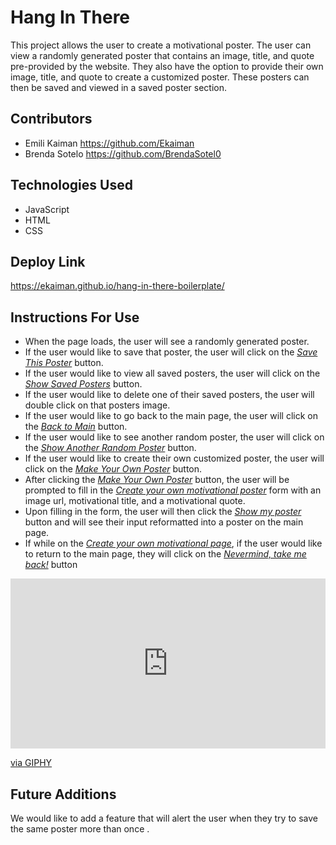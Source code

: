 # Hang In There

This project allows the user to create a motivational poster. The user can view
a randomly generated poster that contains an image, title, and quote
pre-provided by the website. They also have the option to provide their own
image, title, and quote to create a customized poster. These posters can then be
saved and viewed in a saved poster section.

## Contributors
- Emili Kaiman https://github.com/Ekaiman
- Brenda Sotelo https://github.com/BrendaSotel0

## Technologies Used
- JavaScript
- HTML
- CSS

## Deploy Link
https://ekaiman.github.io/hang-in-there-boilerplate/

## Instructions For Use
- When the page loads, the user will see a randomly generated poster.
- If the user would like to save that poster, the user will click on the <u>*Save This Poster*</u> button.
- If the user would like to view all saved posters, the user will click on the <u>*Show Saved Posters*</u> button.
- If the user would like to delete one of their saved posters, the user will double click on that posters image.
- If the user would like to go back to the main page, the user will click on the
 <u>*Back to Main*</u> button.
- If the user would like to see another random poster, the user will click on the <u>*Show Another Random Poster*</u> button.
- If the user would like to create their own customized poster, the user will click on the <u>*Make Your Own Poster*</u> button.
- After clicking the <u>*Make Your Own Poster*</u> button, the user will be prompted to fill in the <u>*Create your own motivational poster*</u> form with an image url, motivational title, and a motivational quote.
- Upon filling in the form, the user will then click the <u>*Show my poster*</u> button and will see their input reformatted into a poster on the main page.
- If while on the <u>*Create your own motivational page*</u>, if the user would like to
return to the main page, they will click on the <u>*Nevermind, take me back!*</u> button

<div style="width:100%;height:0;padding-bottom:54%;position:relative;"><iframe src="https://giphy.com/embed/dmdFUIgO4x7hzacC6i" width="100%" height="100%" style="position:absolute" frameBorder="0" class="giphy-embed" allowFullScreen></iframe></div><p><a href="https://giphy.com/gifs/dmdFUIgO4x7hzacC6i">via GIPHY</a></p>

## Future Additions
We would like to add a feature that will alert the user when they try to save the same poster more than once .
